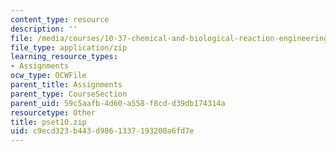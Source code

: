 ```yaml
---
content_type: resource
description: ''
file: /media/courses/10-37-chemical-and-biological-reaction-engineering-spring-2007/c9ecd323b443d9861337193200a6fd7e_pset10.zip
file_type: application/zip
learning_resource_types:
- Assignments
ocw_type: OCWFile
parent_title: Assignments
parent_type: CourseSection
parent_uid: 59c5aafb-4d60-a558-f8cd-d39db174314a
resourcetype: Other
title: pset10.zip
uid: c9ecd323-b443-d986-1337-193200a6fd7e
---
```

